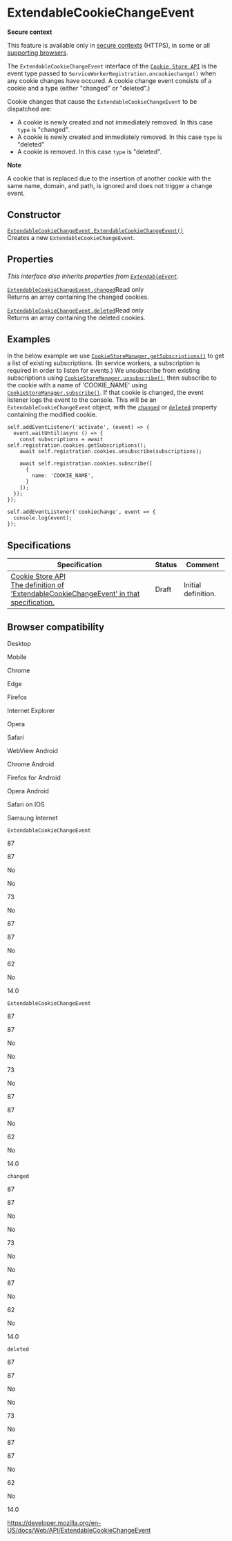 ExtendableCookieChangeEvent
===========================

**Secure context**

This feature is available only in [secure contexts](https://developer.mozilla.org/en-US/docs/Web/Security/Secure_Contexts) (HTTPS), in some or all [supporting browsers](#browser_compatibility).

The `ExtendableCookieChangeEvent` interface of the [`Cookie Store API`](cookie_store_api) is the event type passed to <span class="page-not-created">`ServiceWorkerRegistration.oncookiechange()`</span> when any cookie changes have occured. A cookie change event consists of a cookie and a type (either "changed" or "deleted".)

Cookie changes that cause the `ExtendableCookieChangeEvent` to be dispatched are:

-   A cookie is newly created and not immediately removed. In this case `type` is "changed".
-   A cookie is newly created and immediately removed. In this case `type` is "deleted"
-   A cookie is removed. In this case `type` is "deleted".

**Note**

A cookie that is replaced due to the insertion of another cookie with the same name, domain, and path, is ignored and does not trigger a change event.

Constructor
-----------

[`ExtendableCookieChangeEvent.ExtendableCookieChangeEvent()`](extendablecookiechangeevent/extendablecookiechangeevent)  
Creates a new `ExtendableCookieChangeEvent`.

Properties
----------

*This interface also inherits properties from [`ExtendableEvent`](extendableevent).*

 [`ExtendableCookieChangeEvent.changed`](extendablecookiechangeevent/changed)<span class="badge inline readonly">Read only </span>   
Returns an array containing the changed cookies.

 [`ExtendableCookieChangeEvent.deleted`](extendablecookiechangeevent/deleted)<span class="badge inline readonly">Read only </span>   
Returns an array containing the deleted cookies.

Examples
--------

In the below example we use [`CookieStoreManager.getSubscriptions()`](cookiestoremanager/getsubscriptions) to get a list of existing subscriptions. (In service workers, a subscription is required in order to listen for events.) We unsubscribe from existing subscriptions using [`CookieStoreManager.unsubscribe()`](cookiestoremanager/unsubscribe), then subscribe to the cookie with a name of 'COOKIE\_NAME' using [`CookieStoreManager.subscribe()`](cookiestoremanager/subscribe). If that cookie is changed, the event listener logs the event to the console. This will be an `ExtendableCookieChangeEvent` object, with the [`changed`](extendablecookiechangeevent/changed) or [`deleted`](extendablecookiechangeevent/deleted) property containing the modified cookie.

    self.addEventListener('activate', (event) => {
      event.waitUntil(async () => {
        const subscriptions = await self.registration.cookies.getSubscriptions();
        await self.registration.cookies.unsubscribe(subscriptions);

        await self.registration.cookies.subscribe([
          {
            name: 'COOKIE_NAME',
          }
        ]);
      });
    });

    self.addEventListener('cookiechange', event => {
      console.log(event);
    });

Specifications
--------------

<table><thead><tr class="header"><th>Specification</th><th>Status</th><th>Comment</th></tr></thead><tbody><tr class="odd"><td><a href="https://wicg.github.io/cookie-store/#ExtendableCookieChangeEvent">Cookie Store API<br />
<span class="small">The definition of 'ExtendableCookieChangeEvent' in that specification.</span></a></td><td><span class="spec-draft">Draft</span></td><td>Initial definition.</td></tr></tbody></table>

Browser compatibility
---------------------

Desktop

Mobile

Chrome

Edge

Firefox

Internet Explorer

Opera

Safari

WebView Android

Chrome Android

Firefox for Android

Opera Android

Safari on IOS

Samsung Internet

`ExtendableCookieChangeEvent`

87

87

No

No

73

No

87

87

No

62

No

14.0

`ExtendableCookieChangeEvent`

87

87

No

No

73

No

87

87

No

62

No

14.0

`changed`

87

87

No

No

73

No

No

87

No

62

No

14.0

`deleted`

87

87

No

No

73

No

87

87

No

62

No

14.0

<a href="https://developer.mozilla.org/en-US/docs/Web/API/ExtendableCookieChangeEvent" class="_attribution-link">https://developer.mozilla.org/en-US/docs/Web/API/ExtendableCookieChangeEvent</a>
